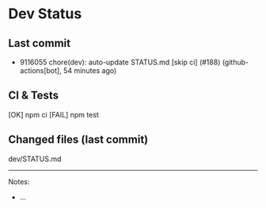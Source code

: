 # Dev Status

## Last commit
- 9116055 chore(dev): auto-update STATUS.md [skip ci] (#188) (github-actions[bot], 54 minutes ago)
## CI & Tests
[OK] npm ci
[FAIL] npm test

## Changed files (last commit)
dev/STATUS.md

---
Notes:
- ...
